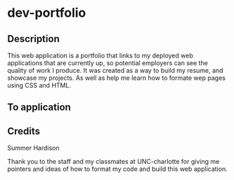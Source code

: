 # dev-portfolio

## Description

This web application is a portfolio that links to my deployed web applications that are currently up, so potential employers can see the quality of work I produce. It was created as a way to build my resume, and showcase my projects. As well as help me learn how to formate wep pages using CSS and HTML.

## To application

## Credits
Summer Hardison

Thank you to the staff and my classmates at UNC-charlotte for giving me pointers and ideas of how to format my code and build this web application.